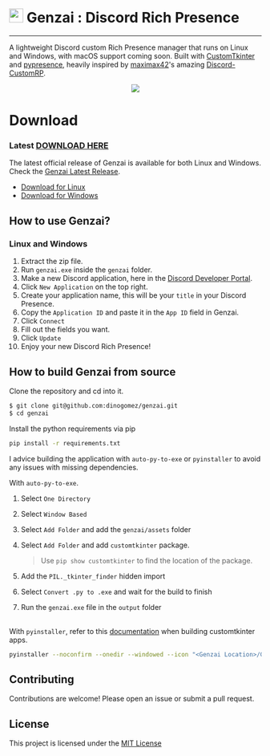 # <img src=https://github.com/dinogomez/genzai/assets/41871666/0536940c-fa2d-4fda-9744-25edbc5ead14 style="height:1em;"/> Genzai : Discord Rich Presence

---

A lightweight Discord custom Rich Presence manager that runs on Linux and Windows, with macOS support coming soon. Built with [CustomTkinter](https://github.com/TomSchimansky/CustomTkinter) and [pypresence](https://github.com/qwertyquerty/pypresence), heavily inspired by [maximax42](https://github.com/maximmax42)'s amazing [Discord-CustomRP](https://github.com/maximmax42/Discord-CustomRP).

<p align="center">
<img src="https://github.com/dinogomez/genzai/assets/41871666/0d384431-5226-491f-baca-8a1c075b06ce">

# Download

### Latest [DOWNLOAD HERE](https://github.com/dinogomez/genzai/releases/tag/Latest)

The latest official release of Genzai is available for both Linux and Windows. Check the [Genzai Latest Release](https://github.com/dinogomez/genzai/releases/tag/Latest).

- [Download for Linux](https://github.com/dinogomez/genzai/releases/download/Latest/genzai_linux_1.0.1.zip)
- [Download for Windows](https://github.com/dinogomez/genzai/releases/download/Latest/genzai_windows_1.0.1.zip)

## How to use Genzai?

### Linux and Windows

1. Extract the zip file.
2. Run `genzai.exe` inside the `genzai` folder.
3. Make a new Discord application, here in the [Discord Developer Portal](https://discord.com/developers/applications).
4. Click `New Application` on the top right.
5. Create your application name, this will be your `title` in your Discord Presence.
6. Copy the `Application ID` and paste it in the `App ID` field in Genzai.
7. Click `Connect`
8. Fill out the fields you want.
9. Click `Update`
10. Enjoy your new Discord Rich Presence!

## How to build Genzai from source

Clone the repository and cd into it.

```bash
$ git clone git@github.com:dinogomez/genzai.git
$ cd genzai
```

Install the python requirements via pip

```bash
pip install -r requirements.txt
```

I advice building the application with `auto-py-to-exe` or `pyinstaller` to avoid any issues with missing dependencies.

With `auto-py-to-exe`.

1. Select `One Directory`
2. Select `Window Based`
3. Select `Add Folder` and add the `genzai/assets` folder
4. Select `Add Folder` and add `customtkinter` package.

   > Use `pip show customtkinter` to find the location of the package.

5. Add the `PIL._tkinter_finder` hidden import
6. Select `Convert .py to .exe` and wait for the build to finish
7. Run the `genzai.exe` file in the `output` folder
   <br>
   <br>

With `pyinstaller`, refer to this [documentation](https://customtkinter.tomschimansky.com/documentation/packaging) when building customtkinter apps.

```bash
pyinstaller --noconfirm --onedir --windowed --icon "<Genzai Location>/Genzai/assets/genzai.ico" --add-data "<CustomTkinter Location>/customtkinter:customtkinter/" --add-data "<Genzai Location>/Genzai/assets:assets/" --hidden-import "PIL._tkinter_finder"  "<Genzai Location>/Genzai/genzai.py"
```

## Contributing

Contributions are welcome! Please open an issue or submit a pull request.

## License

This project is licensed under the [MIT License](https://github.com/dinogomez/genzai/blob/main/LICENSE)
